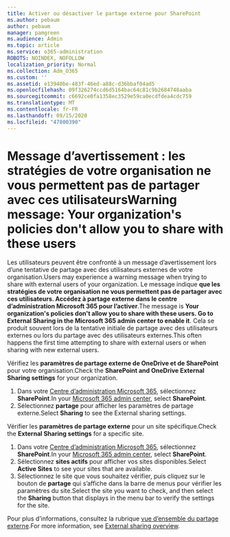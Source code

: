 ```yaml
---
title: Activer ou désactiver le partage externe pour SharePoint
ms.author: pebaum
author: pebaum
manager: pamgreen
ms.audience: Admin
ms.topic: article
ms.service: o365-administration
ROBOTS: NOINDEX, NOFOLLOW
localization_priority: Normal
ms.collection: Adm_O365
ms.custom: ''
ms.assetid: e13940be-483f-46ed-a88c-d36bbaf04ad5
ms.openlocfilehash: 09f326274ccd6d5164bac64c81c9b2684748aaba
ms.sourcegitcommit: c6692ce0fa1358ec3529e59ca0ecdfdea4cdc759
ms.translationtype: MT
ms.contentlocale: fr-FR
ms.lasthandoff: 09/15/2020
ms.locfileid: "47800390"
---
```

# <a name="warning-message-your-organizations-policies-dont-allow-you-to-share-with-these-users"></a><span data-ttu-id="56069-102">Message d’avertissement : les stratégies de votre organisation ne vous permettent pas de partager avec ces utilisateurs</span><span class="sxs-lookup"><span data-stu-id="56069-102">Warning message: Your organization's policies don't allow you to share with these users</span></span>

<span data-ttu-id="56069-103">Les utilisateurs peuvent être confronté à un message d’avertissement lors d’une tentative de partage avec des utilisateurs externes de votre organisation.</span><span class="sxs-lookup"><span data-stu-id="56069-103">Users may experience a warning message when trying to share with external users of your organization.</span></span> <span data-ttu-id="56069-104">Le message indique **que les stratégies de votre organisation ne vous permettent pas de partager avec ces utilisateurs. Accédez à partage externe dans le centre d’administration Microsoft 365 pour l’activer**.</span><span class="sxs-lookup"><span data-stu-id="56069-104">The message is **Your organization's policies don't allow you to share with these users. Go to External Sharing in the Microsoft 365 admin center to enable it**.</span></span> <span data-ttu-id="56069-105">Cela se produit souvent lors de la tentative initiale de partage avec des utilisateurs externes ou lors du partage avec des utilisateurs externes.</span><span class="sxs-lookup"><span data-stu-id="56069-105">This often happens the first time attempting to share with external users or when sharing with new external users.</span></span>

<span data-ttu-id="56069-106">Vérifiez les **paramètres de partage externe de OneDrive et de SharePoint** pour votre organisation.</span><span class="sxs-lookup"><span data-stu-id="56069-106">Check the **SharePoint and OneDrive External Sharing settings** for your organization.</span></span>

1. <span data-ttu-id="56069-107">Dans votre [Centre d’administration Microsoft 365](https://admin.microsoft.com/AdminPortal/Home#/homepage">https://admin.microsoft.com/), sélectionnez **SharePoint**.</span><span class="sxs-lookup"><span data-stu-id="56069-107">In your [Microsoft 365 admin center](https://admin.microsoft.com/AdminPortal/Home#/homepage">https://admin.microsoft.com/), select **SharePoint**.</span></span>
3. <span data-ttu-id="56069-108">Sélectionnez **partage** pour afficher les paramètres de partage externe.</span><span class="sxs-lookup"><span data-stu-id="56069-108">Select **Sharing** to see the External sharing settings.</span></span>

<span data-ttu-id="56069-109">Vérifier les **paramètres de partage externe** pour un site spécifique.</span><span class="sxs-lookup"><span data-stu-id="56069-109">Check the **External Sharing settings** for a specific site.</span></span>

1. <span data-ttu-id="56069-110">Dans votre [Centre d’administration Microsoft 365](https://admin.microsoft.com/AdminPortal/Home#/homepage">https://admin.microsoft.com/), sélectionnez **SharePoint**.</span><span class="sxs-lookup"><span data-stu-id="56069-110">In your [Microsoft 365 admin center](https://admin.microsoft.com/AdminPortal/Home#/homepage">https://admin.microsoft.com/), select **SharePoint**.</span></span>
2. <span data-ttu-id="56069-111">Sélectionnez **sites actifs** pour afficher vos sites disponibles.</span><span class="sxs-lookup"><span data-stu-id="56069-111">Select **Active Sites** to see your sites that are available.</span></span>
3. <span data-ttu-id="56069-112">Sélectionnez le site que vous souhaitez vérifier, puis cliquez sur le bouton de **partage** qui s’affiche dans la barre de menus pour vérifier les paramètres du site.</span><span class="sxs-lookup"><span data-stu-id="56069-112">Select the site you want to check, and then select the **Sharing** button that displays in the menu bar to verify the settings for the site.</span></span>

<span data-ttu-id="56069-113">Pour plus d’informations, consultez la rubrique [vue d’ensemble du partage externe](https://docs.microsoft.com/sharepoint/external-sharing-overview).</span><span class="sxs-lookup"><span data-stu-id="56069-113">For more information, see [External sharing overview](https://docs.microsoft.com/sharepoint/external-sharing-overview).</span></span>